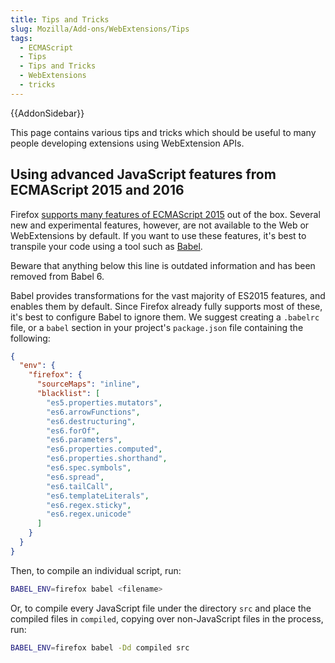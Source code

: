 ```yaml
---
title: Tips and Tricks
slug: Mozilla/Add-ons/WebExtensions/Tips
tags:
  - ECMAScript
  - Tips
  - Tips and Tricks
  - WebExtensions
  - tricks
---
```

{{AddonSidebar}}

This page contains various tips and tricks which should be useful to many people developing extensions using WebExtension APIs.

## Using advanced JavaScript features from ECMAScript 2015 and 2016

Firefox [supports many features of ECMAScript 2015](/en-US/docs/Web/JavaScript/New_in_JavaScript/ECMAScript_6_support_in_Mozilla) out of the box. Several new and experimental features, however, are not available to the Web or WebExtensions by default. If you want to use these features, it's best to transpile your code using a tool such as [Babel](https://babeljs.io/).

Beware that anything below this line is outdated information and has been removed from Babel 6.

Babel provides transformations for the vast majority of ES2015 features, and enables them by default. Since Firefox already fully supports most of these, it's best to configure Babel to ignore them. We suggest creating a `.babelrc` file, or a `babel` section in your project's `package.json` file containing the following:

```json
{
  "env": {
    "firefox": {
      "sourceMaps": "inline",
      "blacklist": [
        "es5.properties.mutators",
        "es6.arrowFunctions",
        "es6.destructuring",
        "es6.forOf",
        "es6.parameters",
        "es6.properties.computed",
        "es6.properties.shorthand",
        "es6.spec.symbols",
        "es6.spread",
        "es6.tailCall",
        "es6.templateLiterals",
        "es6.regex.sticky",
        "es6.regex.unicode"
      ]
    }
  }
}
```

Then, to compile an individual script, run:

```bash
BABEL_ENV=firefox babel <filename>
```

Or, to compile every JavaScript file under the directory `src` and place the compiled files in `compiled`, copying over non-JavaScript files in the process, run:

```bash
BABEL_ENV=firefox babel -Dd compiled src
```

